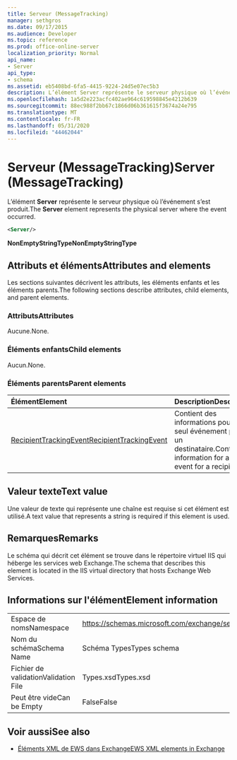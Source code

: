 ```yaml
---
title: Serveur (MessageTracking)
manager: sethgros
ms.date: 09/17/2015
ms.audience: Developer
ms.topic: reference
ms.prod: office-online-server
localization_priority: Normal
api_name:
- Server
api_type:
- schema
ms.assetid: eb5408bd-6fa5-4415-9224-24d5e07ec5b3
description: L’élément Server représente le serveur physique où l’événement s’est produit.
ms.openlocfilehash: 1a5d2e223acfc402ae964c619598845e4212b639
ms.sourcegitcommit: 88ec988f2bb67c1866d06b361615f3674a24e795
ms.translationtype: MT
ms.contentlocale: fr-FR
ms.lasthandoff: 05/31/2020
ms.locfileid: "44462044"
---
```

# <a name="server-messagetracking"></a><span data-ttu-id="976b4-103">Serveur (MessageTracking)</span><span class="sxs-lookup"><span data-stu-id="976b4-103">Server (MessageTracking)</span></span>

<span data-ttu-id="976b4-104">L’élément **Server** représente le serveur physique où l’événement s’est produit.</span><span class="sxs-lookup"><span data-stu-id="976b4-104">The **Server** element represents the physical server where the event occurred.</span></span> 
  
```XML
<Server/>
```

 <span data-ttu-id="976b4-105">**NonEmptyStringType**</span><span class="sxs-lookup"><span data-stu-id="976b4-105">**NonEmptyStringType**</span></span>
## <a name="attributes-and-elements"></a><span data-ttu-id="976b4-106">Attributs et éléments</span><span class="sxs-lookup"><span data-stu-id="976b4-106">Attributes and elements</span></span>

<span data-ttu-id="976b4-107">Les sections suivantes décrivent les attributs, les éléments enfants et les éléments parents.</span><span class="sxs-lookup"><span data-stu-id="976b4-107">The following sections describe attributes, child elements, and parent elements.</span></span>
  
### <a name="attributes"></a><span data-ttu-id="976b4-108">Attributs</span><span class="sxs-lookup"><span data-stu-id="976b4-108">Attributes</span></span>

<span data-ttu-id="976b4-109">Aucune.</span><span class="sxs-lookup"><span data-stu-id="976b4-109">None.</span></span>
  
### <a name="child-elements"></a><span data-ttu-id="976b4-110">Éléments enfants</span><span class="sxs-lookup"><span data-stu-id="976b4-110">Child elements</span></span>

<span data-ttu-id="976b4-111">Aucun.</span><span class="sxs-lookup"><span data-stu-id="976b4-111">None.</span></span>
  
### <a name="parent-elements"></a><span data-ttu-id="976b4-112">Éléments parents</span><span class="sxs-lookup"><span data-stu-id="976b4-112">Parent elements</span></span>

|<span data-ttu-id="976b4-113">**Élément**</span><span class="sxs-lookup"><span data-stu-id="976b4-113">**Element**</span></span>|<span data-ttu-id="976b4-114">**Description**</span><span class="sxs-lookup"><span data-stu-id="976b4-114">**Description**</span></span>|
|:-----|:-----|
|[<span data-ttu-id="976b4-115">RecipientTrackingEvent</span><span class="sxs-lookup"><span data-stu-id="976b4-115">RecipientTrackingEvent</span></span>](recipienttrackingevent.md) <br/> |<span data-ttu-id="976b4-116">Contient des informations pour un seul événement pour un destinataire.</span><span class="sxs-lookup"><span data-stu-id="976b4-116">Contains information for a single event for a recipient.</span></span>  <br/> |
   
## <a name="text-value"></a><span data-ttu-id="976b4-117">Valeur texte</span><span class="sxs-lookup"><span data-stu-id="976b4-117">Text value</span></span>

<span data-ttu-id="976b4-118">Une valeur de texte qui représente une chaîne est requise si cet élément est utilisé.</span><span class="sxs-lookup"><span data-stu-id="976b4-118">A text value that represents a string is required if this element is used.</span></span>
  
## <a name="remarks"></a><span data-ttu-id="976b4-119">Remarques</span><span class="sxs-lookup"><span data-stu-id="976b4-119">Remarks</span></span>

<span data-ttu-id="976b4-120">Le schéma qui décrit cet élément se trouve dans le répertoire virtuel IIS qui héberge les services web Exchange.</span><span class="sxs-lookup"><span data-stu-id="976b4-120">The schema that describes this element is located in the IIS virtual directory that hosts Exchange Web Services.</span></span>
  
## <a name="element-information"></a><span data-ttu-id="976b4-121">Informations sur l'élément</span><span class="sxs-lookup"><span data-stu-id="976b4-121">Element information</span></span>

|||
|:-----|:-----|
|<span data-ttu-id="976b4-122">Espace de noms</span><span class="sxs-lookup"><span data-stu-id="976b4-122">Namespace</span></span>  <br/> |https://schemas.microsoft.com/exchange/services/2006/types  <br/> |
|<span data-ttu-id="976b4-123">Nom du schéma</span><span class="sxs-lookup"><span data-stu-id="976b4-123">Schema Name</span></span>  <br/> |<span data-ttu-id="976b4-124">Schéma Types</span><span class="sxs-lookup"><span data-stu-id="976b4-124">Types schema</span></span>  <br/> |
|<span data-ttu-id="976b4-125">Fichier de validation</span><span class="sxs-lookup"><span data-stu-id="976b4-125">Validation File</span></span>  <br/> |<span data-ttu-id="976b4-126">Types.xsd</span><span class="sxs-lookup"><span data-stu-id="976b4-126">Types.xsd</span></span>  <br/> |
|<span data-ttu-id="976b4-127">Peut être vide</span><span class="sxs-lookup"><span data-stu-id="976b4-127">Can be Empty</span></span>  <br/> |<span data-ttu-id="976b4-128">False</span><span class="sxs-lookup"><span data-stu-id="976b4-128">False</span></span>  <br/> |
   
## <a name="see-also"></a><span data-ttu-id="976b4-129">Voir aussi</span><span class="sxs-lookup"><span data-stu-id="976b4-129">See also</span></span>



- [<span data-ttu-id="976b4-130">Éléments XML de EWS dans Exchange</span><span class="sxs-lookup"><span data-stu-id="976b4-130">EWS XML elements in Exchange</span></span>](ews-xml-elements-in-exchange.md)

